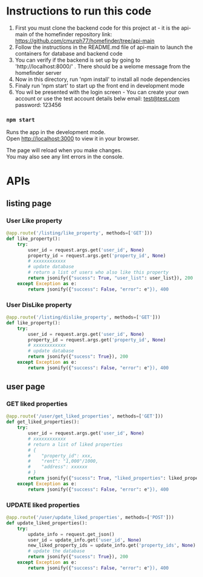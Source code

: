 

# Instructions to run this code
1. First you must clone the backend code for this project at - it is the api-main of the homefinder repository
    link:  https://github.com/cmurph77/homefinder/tree/api-main
2. Follow the instructions in the README.md file of api-main to launch the containers for database and backend code
3. You can verify if the  backend is set up by going to 'http://localhost:8000/' . There should be a welome message from the homefinder server
4. Now in this directory, run 'npm install' to install all node dependencies
5. Finaly run 'npm start' to start up the front end in development mode
6. You wil be presented with the login screen - You can create your own account or use the test account details belw
    email: test@test.com
    password: 123456


### `npm start`

Runs the app in the development mode.\
Open [http://localhost:3000](http://localhost:3000) to view it in your browser.

The page will reload when you make changes.\
You may also see any lint errors in the console.



# APIs

## listing page

### User Like property

```python
@app.route('/listing/like_property', methods=['GET']))
def like_property():
    try:
        user_id = request.args.get('user_id', None)
        property_id = request.args.get('property_id', None)
        # xxxxxxxxxxxx
        # update database
        # return a list of users who also like this property
        return jsonify({"sucess": True, "user_list": user_list}), 200
    except Exception as e:
        return jsonify({"success": False, "error": e"}), 400
```

### User DisLike property

```python
@app.route('/listing/dislike_property', methods=['GET']))
def like_property():
    try:
        user_id = request.args.get('user_id', None)
        property_id = request.args.get('property_id', None)
        # xxxxxxxxxxxx
        # update database
        return jsonify({"sucess": True}), 200
    except Exception as e:
        return jsonify({"success": False, "error": e"}), 400
```



## user page

### GET liked properties

```python
@app.route('/user/get_liked_properties', methods=['GET']))
def get_liked_properties():
    try:
        user_id = request.args.get('user_id', None)
        # xxxxxxxxxxxx
        # return a list of liked properties
        # { 
        #    "property_id": xxx,
        #    "rent": "1,000"/1000,
        #    "address": xxxxxx
        # }
        return jsonify({"sucess": True, "liked_properties": liked_properties}), 200
    except Exception as e:
        return jsonify({"success": False, "error": e"}), 400
```

### UPDATE liked properties

```python
@app.route('/user/update_liked_properties', methods=['POST']))
def update_liked_properties():
    try:
        update_info = request.get_json()
        user_id = update_info.get('user_id', None)
        new_liked_property_ids = update_info.get('property_ids', None) # list
        # update the database
        return jsonify({"sucess": True}), 200
    except Exception as e:
        return jsonify({"success": False, "error": e"}), 400
```














